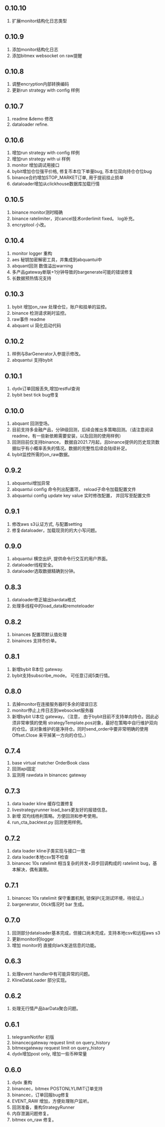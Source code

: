 ## 0.10.10
1. 扩展monitor结构化日志类型

## 0.10.9
1. 添加monitor结构化日志
1. 添加bitmex websocket on raw提醒

## 0.10.8
1. 调整encryption内部转换编码
1. 更新run strategy with config 样例

## 0.10.7
1. readme &demo 修改
1. dataloader refine.

## 0.10.6
1. 增加run strategy with config 样例
1. 增加run strategy with ui 样例
1. monitor 增加调试用接口
1. bybit增加仓位强平价格, 修复币本位下单量bug, 币本位双向持仓仓位bug 
1. binance合约增加STOP_MARKET订单, 用于提前挂止损单
1. dataloader增加从clickhouse数据库加载行情

## 0.10.5
1. binance monitor测时精确
1. binance ratelimiter，对cancel技术orderlimit fixed。 log补充。
1. encryptool 小改。

## 0.10.4
1. monitor logger 重构
1. aes 秘钥加密解密工具，并集成到abquantui中
1. abquant回测 数值溢出warning
1. 多产品gateway断联+1分钟导致的bargenerate可能的错误修复
1. 长数据预热情况支持

## 0.10.3
1. bybit 增加on_raw 处理仓位，账户和挂单的监控。
1. binance 检测请求耗时监控。
1. raw事件 readme
1. abquant ui 简化启动代码

## 0.10.2
1. 样例与BarGenerator入参提示修改。
1. abquantui 支持bybit

## 0.10.1
1. dydx订单回报丢失,增加restful查询
1. bybit best tick bug修复

## 0.10.0
1. abquant 回测登场。
1. 目前支持多金融产品，分钟级回测，后续会推出多策略回测。（请注意阅读readme，有一些新依赖需要安装，以及回测的使用样例）
1. 回测目前仅支持binance， 数据自2021.7月起，且binance提供的历史现货数据似乎有小概率丢失的情况。数据的完整性后续会陆续补足。
1. bybit监控所需的on_raw数据。

## 0.9.2
1. abquantui增加异常
1. abquantui config 命令列出配置项， reload子命令加载配置文件
1. abquantui config update key value 实时修改配置， 并回写至配置文件

## 0.9.1
1. 修改aws s3认证方式, 与配置setting
1. 修复dataloader，加载现货的的大小写问题。

## 0.9.0
1. abquantui 横空出炉, 提供命令行交互的用户界面。
1. dataloader线程安全。
1. dataloader选取数据精确到分钟。

## 0.8.3
1. dataloader修正输出bardata格式
1. 处理多线程中的load_data和remoteloader

## 0.8.2
1. binances 配置项默认值处理
1. binainces 支持市价单。

## 0.8.1
1. 新增bybit B本位 gateway.
1. bybit支持subscribe_mode。 可任意订阅5类行情。

## 0.8.0
1. 去掉monitor在连接服务器时多余的错误日志
1. monitor停止上传日志到websocket服务器
1. 新增bybit U本位 gateway。（注意， 由于bybit目前不支持单向持仓。因此必须非常审慎的使用 strategyTemplate.pos对象，最好在策略中自行维护双向的仓位。该对象维护的是净持仓。同时send_order中要非常明确的使用Offset.Close 来平掉某一方向的仓位。）

## 0.7.4
1. base virtual matcher OrderBook class
1. 回测api固定
1. 监测用 rawdata in binancec gateway

## 0.7.3
1. data loader kline 缓存位置修复
1. livestrategyrunner load_bars更友好的报错信息。
1. 新增 双均线杨利策略。方便回测和参考使用。
1. run_cta_backtest.py 回测使用样例。 

## 0.7.2
1. data loader kline子类实现与接口一致
1. data loader本地csv暂不检查
1. binancec 10s ratelimit 相当复杂的并发+异步回调构成的 ratelimit bug，基本解决，偶有漏限。

## 0.7.1
1. binancec 10s ratelimit 保守重置机制, 锁保护(无测试环境，待验证。)
1. bargenerator, 0tick情况时 bar 生成。

## 0.7.0
1. 回测部分dataloader基本完成，但接口尚未完成，支持本地csv和远程aws s3
1. 更新monitor的logger
1. 增加 monitor的 直接向lark发送信息的功能。

## 0.6.3
1. 处理event handler中有可能异常的问题。
1. KlineDataLoader 部分实现。


## 0.6.2
1. 处理无行情产品barData聚合问题。

## 0.6.1
1. telegramNotifer 初版
1. binancecgateway request limit on query_history
1. bitmexgateway request limit on query_history
1. dydx增加post only, 增加一些币种常量

## 0.6.0
1. dydx 重构
1. binancec，bitmex POSTONLYLIMIT订单支持
1. binancec，订单回报bug修复
1. EVENT_RAW 增加，方便处理账户监听。
1. 回测准备，重构StrategyRunner
1. 内存泄漏问题修复。
1. bitmex on_raw 修复。
